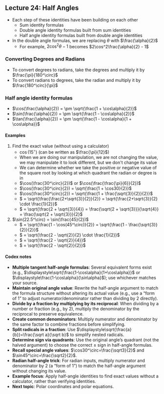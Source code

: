 ## Lecture 24: Half Angles
- Each step of these identities have been building on each other
  - Sum identity formulas
  - Double angle identity formulas built from sum identities
  - Half angle identity formulas built from double angle identities
- In the double angle formulas, we are replacing $\theta$ with $\frac{\alpha}{2}$
  - For example, $2\cos^2\theta - 1$ becomes $2\cos^2\frac{\alpha}{2} - 1$
### Converting Degrees and Radians
- To convert degrees to radians, take the degrees and multiply it by $\frac{\pi}{180^\circ}$
- To convert radians to degrees, take the radian and multiply it by $\frac{180^\circ}{\pi}$
### Half angle identity formulas
- $\cos(\frac{\alpha}{2}) = \pm \sqrt{\frac{1 + \cos\alpha}{2}}$
- $\sin(\frac{\alpha}{2}) = \pm \sqrt{\frac{1 - \cos\alpha}{2}}$
- $\tan(\frac{\alpha}{2}) = \pm \sqrt{\frac{1 - \cos\alpha}{1 + \cos\alpha}}$
#### Examples
1. Find the exact value (without using a calculator)
   - $\cos(15^\circ)$ (can be written as $\frac{\pi}{12}$)
   - When we are doing our manipulation, we are not changing the value, we may manipulate it to look different, but we don't change its value
   - We can determine whether we take the positive or negative value of the square root by looking at which quadrant the radian or degree is in
   - $\cos(\frac{30^\circ}{2})$ or $\cos(\frac{\frac{\pi}{6}}{2})$
   - $\cos(\frac{30^\circ}{2}) = \sqrt{\frac{1 + \cos30}{2}}$
   - $\cos(\frac{30^\circ}{2}) = \sqrt{\frac{1 + \frac{\sqrt{3}}{2}}{2}}$
   - $ = \sqrt{\frac{\frac{2+\sqrt{3}}{2}}{2}} = \sqrt{\frac{2+\sqrt{3}}{2} \cdot \frac{1}{2}}$
   - $ = \sqrt{\frac{2 + \sqrt{3}}{4}} = \frac{\sqrt{2 + \sqrt{3}}}{\sqrt{4}} = \frac{\sqrt{2 + \sqrt{3}}}{2}$
2. $\sin(22.5^\circ) = \sin(\frac{45}{2})$
   - $ = \sqrt{\frac{1 - \cos(45^\circ)}{2}} = \sqrt{\frac{1 - \frac{\sqrt{3}}{2}}{2}}$
   - $ = \sqrt{\frac{2 - \sqrt{2}}{2} \cdot \frac{1}{2}}$
   - $ = \sqrt{\frac{2 - \sqrt{2}}{4}}$
   - $ = \sqrt{\frac{2 - \sqrt{2}}{2}}$

#### Codex notes
- **Multiple tangent half-angle formulas**: Several equivalent forms exist (e.g., $\displaystyle\sqrt{\frac{1-\cos\alpha}{1+\cos\alpha}}$ or $\displaystyle\frac{1-\cos\alpha}{\sin\alpha}$); use whichever matches your source.
- **Maintain original angle value**: Rewrite the half-angle argument to match the formula structure without altering its actual value (e.g., use a “form of 1” to adjust numerator/denominator rather than dividing by 2 directly).
- **Divide by a fraction by multiplying by its reciprocal**: When dividing by a number or fraction (e.g., by 2), multiply the denominator by the reciprocal to preserve equivalence.
- **Create common denominators**: Multiply numerator and denominator by the same factor to combine fractions before simplifying.
- **Split radicals in a fraction**: Use $\displaystyle\sqrt{\frac{a}{b}}=\frac{\sqrt a}{\sqrt b}$ to simplify nested radicals.
- **Determine sign via quadrants**: Use the original angle’s quadrant (not the halved argument) to choose the correct $\pm$ sign in half-angle formulas.
- **Recall special angle values**: $\cos30^\circ=\frac{\sqrt3}{2}$ and $\sin45^\circ=\frac{\sqrt2}{2}$.
- **Radian half-angle trick**: For radian inputs, multiply numerator and denominator by 2 (a “form of 1”) to match the half-angle argument without changing its value.
- **Example focus**: Apply half-angle identities to find exact values without a calculator, rather than verifying identities.
- **Next topic**: Polar coordinates and polar equations.